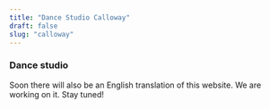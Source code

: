 ```yaml
---
title: "Dance Studio Calloway"
draft: false
slug: "calloway"
---
```


### Dance studio

Soon there will also be an English translation of this website. We are working on it. Stay tuned!